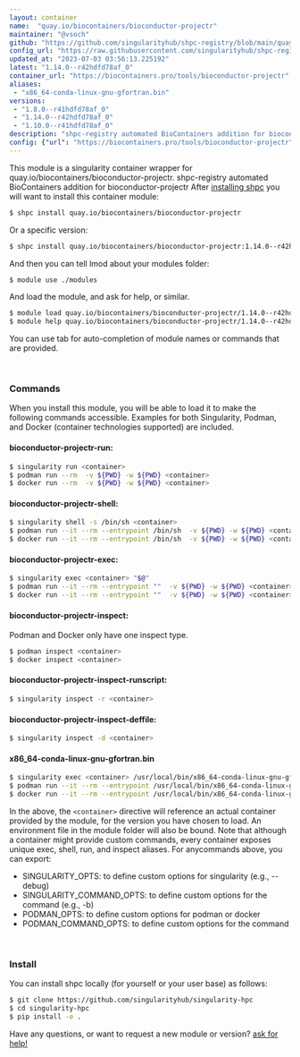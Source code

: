 ```yaml
---
layout: container
name:  "quay.io/biocontainers/bioconductor-projectr"
maintainer: "@vsoch"
github: "https://github.com/singularityhub/shpc-registry/blob/main/quay.io/biocontainers/bioconductor-projectr/container.yaml"
config_url: "https://raw.githubusercontent.com/singularityhub/shpc-registry/main/quay.io/biocontainers/bioconductor-projectr/container.yaml"
updated_at: "2023-07-03 03:56:13.225192"
latest: "1.14.0--r42hdfd78af_0"
container_url: "https://biocontainers.pro/tools/bioconductor-projectr"
aliases:
 - "x86_64-conda-linux-gnu-gfortran.bin"
versions:
 - "1.8.0--r41hdfd78af_0"
 - "1.14.0--r42hdfd78af_0"
 - "1.10.0--r41hdfd78af_0"
description: "shpc-registry automated BioContainers addition for bioconductor-projectr"
config: {"url": "https://biocontainers.pro/tools/bioconductor-projectr", "maintainer": "@vsoch", "description": "shpc-registry automated BioContainers addition for bioconductor-projectr", "latest": {"1.14.0--r42hdfd78af_0": "sha256:0ac1e0a478cd2a62a72c4c80e2d3dbe09018df2ca4d5dd7e7d441588b1ff4cd3"}, "tags": {"1.8.0--r41hdfd78af_0": "sha256:4368ce3dff1872715f03b2d6fd60eb989253c60d1dc8805dc2af17a429ac0e36", "1.14.0--r42hdfd78af_0": "sha256:0ac1e0a478cd2a62a72c4c80e2d3dbe09018df2ca4d5dd7e7d441588b1ff4cd3", "1.10.0--r41hdfd78af_0": "sha256:dbca4f96bcc5b0dbe268e4d6d738089928444f31c8be9b0891dc5442a310428d"}, "docker": "quay.io/biocontainers/bioconductor-projectr", "aliases": {"x86_64-conda-linux-gnu-gfortran.bin": "/usr/local/bin/x86_64-conda-linux-gnu-gfortran.bin"}}
---
```


This module is a singularity container wrapper for quay.io/biocontainers/bioconductor-projectr.
shpc-registry automated BioContainers addition for bioconductor-projectr
After [installing shpc](#install) you will want to install this container module:


```bash
$ shpc install quay.io/biocontainers/bioconductor-projectr
```

Or a specific version:

```bash
$ shpc install quay.io/biocontainers/bioconductor-projectr:1.14.0--r42hdfd78af_0
```

And then you can tell lmod about your modules folder:

```bash
$ module use ./modules
```

And load the module, and ask for help, or similar.

```bash
$ module load quay.io/biocontainers/bioconductor-projectr/1.14.0--r42hdfd78af_0
$ module help quay.io/biocontainers/bioconductor-projectr/1.14.0--r42hdfd78af_0
```

You can use tab for auto-completion of module names or commands that are provided.

<br>

### Commands

When you install this module, you will be able to load it to make the following commands accessible.
Examples for both Singularity, Podman, and Docker (container technologies supported) are included.

#### bioconductor-projectr-run:

```bash
$ singularity run <container>
$ podman run --rm  -v ${PWD} -w ${PWD} <container>
$ docker run --rm  -v ${PWD} -w ${PWD} <container>
```

#### bioconductor-projectr-shell:

```bash
$ singularity shell -s /bin/sh <container>
$ podman run --it --rm --entrypoint /bin/sh  -v ${PWD} -w ${PWD} <container>
$ docker run --it --rm --entrypoint /bin/sh  -v ${PWD} -w ${PWD} <container>
```

#### bioconductor-projectr-exec:

```bash
$ singularity exec <container> "$@"
$ podman run --it --rm --entrypoint ""  -v ${PWD} -w ${PWD} <container> "$@"
$ docker run --it --rm --entrypoint ""  -v ${PWD} -w ${PWD} <container> "$@"
```

#### bioconductor-projectr-inspect:

Podman and Docker only have one inspect type.

```bash
$ podman inspect <container>
$ docker inspect <container>
```

#### bioconductor-projectr-inspect-runscript:

```bash
$ singularity inspect -r <container>
```

#### bioconductor-projectr-inspect-deffile:

```bash
$ singularity inspect -d <container>
```


#### x86_64-conda-linux-gnu-gfortran.bin

```bash
$ singularity exec <container> /usr/local/bin/x86_64-conda-linux-gnu-gfortran.bin
$ podman run --it --rm --entrypoint /usr/local/bin/x86_64-conda-linux-gnu-gfortran.bin   -v ${PWD} -w ${PWD} <container> -c " $@"
$ docker run --it --rm --entrypoint /usr/local/bin/x86_64-conda-linux-gnu-gfortran.bin   -v ${PWD} -w ${PWD} <container> -c " $@"
```



In the above, the `<container>` directive will reference an actual container provided
by the module, for the version you have chosen to load. An environment file in the
module folder will also be bound. Note that although a container
might provide custom commands, every container exposes unique exec, shell, run, and
inspect aliases. For anycommands above, you can export:

 - SINGULARITY_OPTS: to define custom options for singularity (e.g., --debug)
 - SINGULARITY_COMMAND_OPTS: to define custom options for the command (e.g., -b)
 - PODMAN_OPTS: to define custom options for podman or docker
 - PODMAN_COMMAND_OPTS: to define custom options for the command

<br>

### Install

You can install shpc locally (for yourself or your user base) as follows:

```bash
$ git clone https://github.com/singularityhub/singularity-hpc
$ cd singularity-hpc
$ pip install -e .
```

Have any questions, or want to request a new module or version? [ask for help!](https://github.com/singularityhub/singularity-hpc/issues)